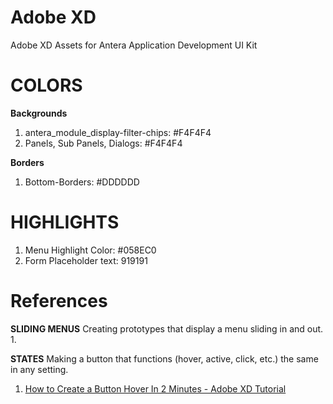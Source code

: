 # Adobe XD
Adobe XD Assets for Antera Application Development UI Kit

# COLORS
**Backgrounds**
1. antera_module_display-filter-chips: #F4F4F4
1. Panels, Sub Panels, Dialogs: #F4F4F4

**Borders**
1. Bottom-Borders: #DDDDDD


# HIGHLIGHTS
1. Menu Highlight Color: #058EC0
1. Form Placeholder text: 919191

# References

**SLIDING MENUS**
Creating prototypes that display a menu sliding in and out.
1.


**STATES**
Making a button that functions (hover, active, click, etc.) the same in any setting.
1. [How to Create a Button Hover In 2 Minutes - Adobe XD Tutorial](https://youtu.be/9zmk41KxgaQ)

